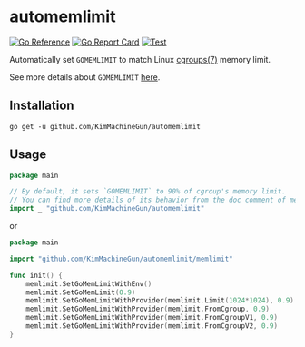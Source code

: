 # automemlimit

[![Go Reference](https://pkg.go.dev/badge/github.com/KimMachineGun/automemlimit.svg)](https://pkg.go.dev/github.com/KimMachineGun/automemlimit)
[![Go Report Card](https://goreportcard.com/badge/github.com/KimMachineGun/automemlimit)](https://goreportcard.com/report/github.com/KimMachineGun/automemlimit)
[![Test](https://github.com/KimMachineGun/automemlimit/actions/workflows/test.yml/badge.svg?branch=main)](https://github.com/KimMachineGun/automemlimit/actions/workflows/test.yml)

Automatically set `GOMEMLIMIT` to match Linux [cgroups(7)](https://man7.org/linux/man-pages/man7/cgroups.7.html) memory limit.

See more details about `GOMEMLIMIT` [here](https://tip.golang.org/doc/gc-guide#Memory_limit).

## Installation

```shell
go get -u github.com/KimMachineGun/automemlimit
```

## Usage

```go
package main

// By default, it sets `GOMEMLIMIT` to 90% of cgroup's memory limit.
// You can find more details of its behavior from the doc comment of memlimit.SetGoMemLimitWithEnv.
import _ "github.com/KimMachineGun/automemlimit"
```

or

```go
package main

import "github.com/KimMachineGun/automemlimit/memlimit"

func init() {
	memlimit.SetGoMemLimitWithEnv()
	memlimit.SetGoMemLimit(0.9)
	memlimit.SetGoMemLimitWithProvider(memlimit.Limit(1024*1024), 0.9)
	memlimit.SetGoMemLimitWithProvider(memlimit.FromCgroup, 0.9)
	memlimit.SetGoMemLimitWithProvider(memlimit.FromCgroupV1, 0.9)
	memlimit.SetGoMemLimitWithProvider(memlimit.FromCgroupV2, 0.9)
}
```
